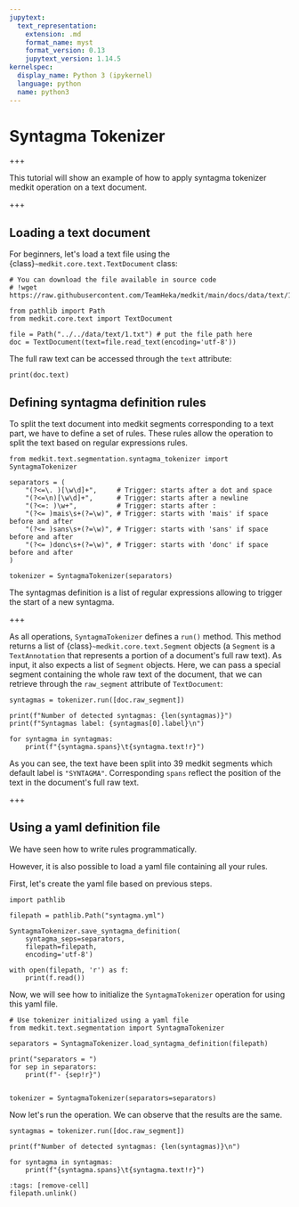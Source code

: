 ```yaml
---
jupytext:
  text_representation:
    extension: .md
    format_name: myst
    format_version: 0.13
    jupytext_version: 1.14.5
kernelspec:
  display_name: Python 3 (ipykernel)
  language: python
  name: python3
---
```


# Syntagma Tokenizer

+++

This tutorial will show an example of how to apply syntagma tokenizer medkit operation on a text document.

+++

## Loading a text document

For beginners, let's load a text file using the {class}`~medkit.core.text.TextDocument` class:

```{code-cell} ipython3
# You can download the file available in source code
# !wget https://raw.githubusercontent.com/TeamHeka/medkit/main/docs/data/text/1.txt

from pathlib import Path
from medkit.core.text import TextDocument

file = Path("../../data/text/1.txt") # put the file path here
doc = TextDocument(text=file.read_text(encoding='utf-8'))
```

The full raw text can be accessed through the `text` attribute:

```{code-cell} ipython3
print(doc.text)
```

## Defining syntagma definition rules

To split the text document into medkit segments corresponding to a text part, we have to define a set of rules. 
These rules allow the operation to split the text based on regular expressions rules.

```{code-cell} ipython3
from medkit.text.segmentation.syntagma_tokenizer import SyntagmaTokenizer

separators = (
    "(?<=\. )[\w\d]+",     # Trigger: starts after a dot and space
    "(?<=\n)[\w\d]+",      # Trigger: starts after a newline
    "(?<=: )\w+",          # Trigger: starts after :
    "(?<= )mais\s+(?=\w)", # Trigger: starts with 'mais' if space before and after
    "(?<= )sans\s+(?=\w)", # Trigger: starts with 'sans' if space before and after
    "(?<= )donc\s+(?=\w)", # Trigger: starts with 'donc' if space before and after
)

tokenizer = SyntagmaTokenizer(separators)
```

The syntagmas definition is a list of regular expressions allowing to trigger the start of a new syntagma.

+++

As all operations, `SyntagmaTokenizer` defines a `run()` method. This method returns a list of {class}`~medkit.core.text.Segment` objects (a `Segment` is a
`TextAnnotation` that represents a portion of a document's full raw text). 
As input, it also expects a list of `Segment` objects. Here, we can pass a special segment containing the whole raw text of the document, that we can retrieve through the `raw_segment` attribute of `TextDocument`:

```{code-cell} ipython3
syntagmas = tokenizer.run([doc.raw_segment])

print(f"Number of detected syntagmas: {len(syntagmas)}")
print(f"Syntagmas label: {syntagmas[0].label}\n")

for syntagma in syntagmas:
    print(f"{syntagma.spans}\t{syntagma.text!r}")
```

As you can see, the text have been split into 39 medkit segments which default label is `"SYNTAGMA"`. Corresponding `spans` reflect the position of the text in the document's full raw text.

+++

## Using a yaml definition file

We have seen how to write rules programmatically.

However, it is also possible to load a yaml file containing all your rules.

First, let's create the yaml file based on previous steps.

```{code-cell} ipython3
import pathlib

filepath = pathlib.Path("syntagma.yml")

SyntagmaTokenizer.save_syntagma_definition(
    syntagma_seps=separators,
    filepath=filepath,
    encoding='utf-8')

with open(filepath, 'r') as f:
    print(f.read())
```

Now, we will see how to initialize the `SyntagmaTokenizer` operation for using this yaml file.

```{code-cell} ipython3
# Use tokenizer initialized using a yaml file
from medkit.text.segmentation import SyntagmaTokenizer

separators = SyntagmaTokenizer.load_syntagma_definition(filepath)

print("separators = ")
for sep in separators:
    print(f"- {sep!r}")

      
tokenizer = SyntagmaTokenizer(separators=separators)
```

Now let's run the operation. We can observe that the results are the same.

```{code-cell} ipython3
syntagmas = tokenizer.run([doc.raw_segment])

print(f"Number of detected syntagmas: {len(syntagmas)}\n")

for syntagma in syntagmas:
    print(f"{syntagma.spans}\t{syntagma.text!r}")
```

```{code-cell} ipython3
:tags: [remove-cell]
filepath.unlink()
```
